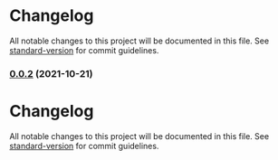 # Changelog

All notable changes to this project will be documented in this file. See [standard-version](https://github.com/conventional-changelog/standard-version) for commit guidelines.

### [0.0.2](https://e.coding.net/deskbtm/lonely/lonely-mgmt-midway/compare/v0.0.1...v0.0.2) (2021-10-21)

# Changelog

All notable changes to this project will be documented in this file. See [standard-version](https://github.com/conventional-changelog/standard-version) for commit guidelines.
